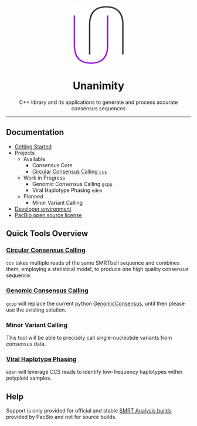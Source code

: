 <p align="center">
  <img src="doc/img/unanimity.png" alt="unanimity logo"/>
</p>
<h1 align="center">Unanimity</h1>
<p align="center">C++ library and its applications to generate and process accurate consensus sequences</p>

***
## Documentation

 - [Getting Started](doc/INSTALL.md)
 - Projects
   - Available
     - Consensus Core
     - [Circular Consensus Calling `ccs`](doc/PBCCS.md)
   - Work in Progress
     - Genomic Consensus Calling `gcpp`
     - Viral Haplotype Phasing `eden`
   - Planned
     - Minor Variant Calling
 - [Developer environment](doc/DEVELOPER.md)
 - [PacBio open source license](LICENSE)

## Quick Tools Overview

### [Circular Consensus Calling](doc/PBCCS.md)

`ccs` takes multiple reads of the same SMRTbell sequence and combines 
them, employing a statistical model, to produce one high quality consensus sequence.
    
### [Genomic Consensus Calling](doc/GCPP.md)

`gcpp` will replace the current python [GenomicConsensus](https://github.com/PacificBiosciences/GenomicConsensus), until then please use the existing solution.

### Minor Variant Calling

This tool will be able to precisely call single-nucleotide variants from consensus data.

### [Viral Haplotype Phasing](doc/EDEN.md)

`eden` will leverage CCS reads to identify low-frequency haplotypes within polyploid samples.

## Help

Support is only provided for official and stable
[SMRT Analysis builds](http://www.pacb.com/products-and-services/analytical-software/)
provided by PacBio and not for source builds.